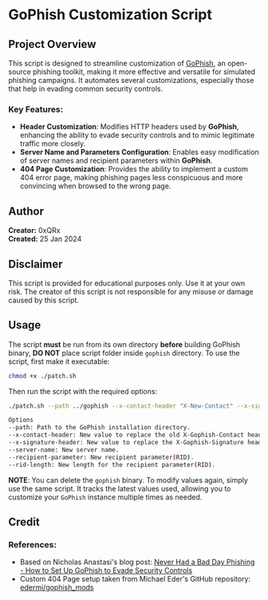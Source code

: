 # GoPhish Customization Script

## Project Overview
This script is designed to streamline customization of [GoPhish](https://github.com/gophish/gophish), an open-source phishing toolkit, making it more effective and versatile for simulated phishing campaigns. It automates several customizations, especially those that help in evading common security controls.

### Key Features:
- **Header Customization**: Modifies HTTP headers used by **GoPhish**, enhancing the ability to evade security controls and to mimic legitimate traffic more closely.
- **Server Name and Parameters Configuration**: Enables easy modification of server names and recipient parameters within **GoPhish**.
- **404 Page Customization**: Provides the ability to implement a custom 404 error page, making phishing pages less conspicuous and more convincing when browsed to the wrong page.


## Author
**Creator:** 0xQRx  
**Created:** 25 Jan 2024

## Disclaimer
This script is provided for educational purposes only. Use it at your own risk. The creator of this script is not responsible for any misuse or damage caused by this script.

## Usage
The script **must** be run from its own directory **before** building GoPhish binary, **DO NOT** place script folder inside `gophish` directory. To use the script, first make it executable:

```bash
chmod +x ./patch.sh
```

Then run the script with the required options:

```bash
./patch.sh --path ../gophish --x-contact-header "X-New-Contact" --x-signature-header "X-New-Signature" --server-name "NewServerName" --recipient-parameter "newParam" --rid-length 12

Options
--path: Path to the GoPhish installation directory.
--x-contact-header: New value to replace the old X-Gophish-Contact header.
--x-signature-header: New value to replace the X-Gophish-Signature header.
--server-name: New server name.
--recipient-parameter: New recipient parameter(RID).
--rid-length: New length for the recipient parameter(RID).
```

**NOTE**: You can delete the `gophish` binary. To modify values again, simply use the same script. It tracks the latest values used, allowing you to customize your `GoPhish` instance multiple times as needed.

## Credit
### References:
- Based on Nicholas Anastasi's blog post: [Never Had a Bad Day Phishing - How to Set Up GoPhish to Evade Security Controls](https://www.sprocketsecurity.com/resources/never-had-a-bad-day-phishing-how-to-set-up-gophish-to-evade-security-controls)
- Custom 404 Page setup taken from Michael Eder's GitHub repository: [edermi/gophish_mods](https://github.com/edermi/gophish_mods/blob/master/controllers/phish.go)